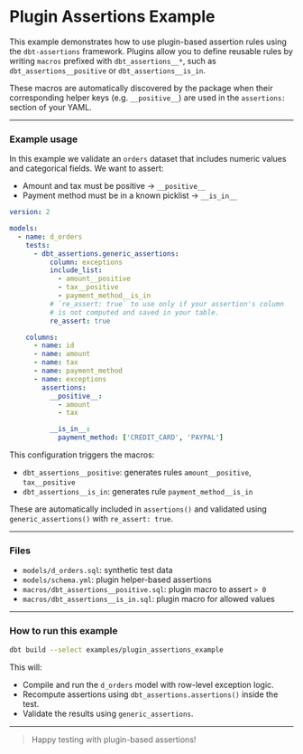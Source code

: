 # Plugin Assertions Example

This example demonstrates how to use plugin-based assertion rules using the
`dbt-assertions` framework. Plugins allow you to define reusable rules by writing
`macros` prefixed with `dbt_assertions__*`, such as `dbt_assertions__positive` or
`dbt_assertions__is_in`.

These macros are automatically discovered by the package when their corresponding
helper keys (e.g. `__positive__`) are used in the `assertions:` section of your YAML.

---

### Example usage

In this example we validate an `orders` dataset that includes numeric values and categorical fields.
We want to assert:

- Amount and tax must be positive → `__positive__`
- Payment method must be in a known picklist → `__is_in__`

```yml
version: 2

models:
  - name: d_orders
    tests:
      - dbt_assertions.generic_assertions:
          column: exceptions
          include_list:
            - amount__positive
            - tax__positive
            - payment_method__is_in
          # `re_assert: true` to use only if your assertion's column
          # is not computed and saved in your table.
          re_assert: true

    columns:
      - name: id
      - name: amount
      - name: tax
      - name: payment_method
      - name: exceptions
        assertions:
          __positive__:
            - amount
            - tax

          __is_in__:
            payment_method: ['CREDIT_CARD', 'PAYPAL']
```

This configuration triggers the macros:
- `dbt_assertions__positive`: generates rules `amount__positive`, `tax__positive`
- `dbt_assertions__is_in`: generates rule `payment_method__is_in`

These are automatically included in `assertions()` and validated using `generic_assertions()` with `re_assert: true`.

---

### Files

* `models/d_orders.sql`: synthetic test data
* `models/schema.yml`: plugin helper-based assertions
* `macros/dbt_assertions__positive.sql`: plugin macro to assert `> 0`
* `macros/dbt_assertions__is_in.sql`: plugin macro for allowed values

---

### How to run this example

```bash
dbt build --select examples/plugin_assertions_example
```

This will:

* Compile and run the `d_orders` model with row-level exception logic.
* Recompute assertions using `dbt_assertions.assertions()` inside the test.
* Validate the results using `generic_assertions`.

---

> Happy testing with plugin-based assertions!
